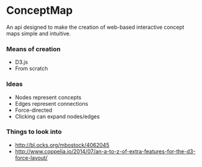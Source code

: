 # ConceptMap

An api designed to make the creation of web-based interactive concept maps simple and intuitive.

### Means of creation
- D3.js
- From scratch

### Ideas
- Nodes represent concepts
- Edges represent connections
- Force-directed
- Clicking can expand nodes/edges

### Things to look into
- http://bl.ocks.org/mbostock/4062045
- http://www.coppelia.io/2014/07/an-a-to-z-of-extra-features-for-the-d3-force-layout/
